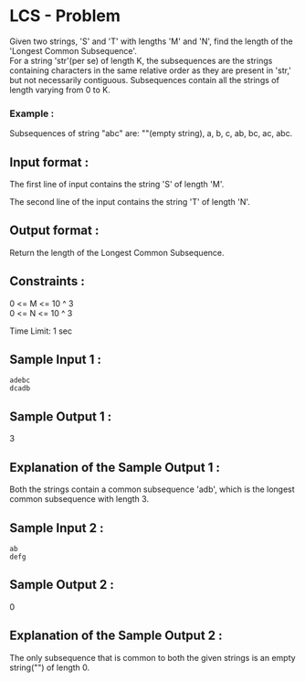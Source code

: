 # LCS - Problem

Given two strings, 'S' and 'T' with lengths 'M' and 'N', find the length of the 'Longest Common Subsequence'.  
For a string 'str'(per se) of length K, the subsequences are the strings containing characters in the same relative order as they are present in 'str,' but not necessarily contiguous. Subsequences contain all the strings of length varying from 0 to K.  
### Example :

Subsequences of string "abc" are:  ""(empty string), a, b, c, ab, bc, ac, abc.   

## Input format :

The first line of input contains the string 'S' of length 'M'.  
  
The second line of the input contains the string 'T' of length 'N'.  
  
## Output format :

Return the length of the Longest Common Subsequence.  
  
## Constraints :
  
0 <= M <= 10 ^ 3  
0 <= N <= 10 ^ 3  
  
Time Limit: 1 sec  

## Sample Input 1 :
```
adebc  
dcadb
```
## Sample Output 1 :
  
3  
  
## Explanation of the Sample Output 1 :
  
Both the strings contain a common subsequence 'adb', which is the longest common subsequence with length 3.   
  
## Sample Input 2 :
```
ab  
defg  
```
## Sample Output 2 :
  
0  
  
## Explanation of the Sample Output 2 :
  
The only subsequence that is common to both the given strings is an empty string("") of length 0.  
  
